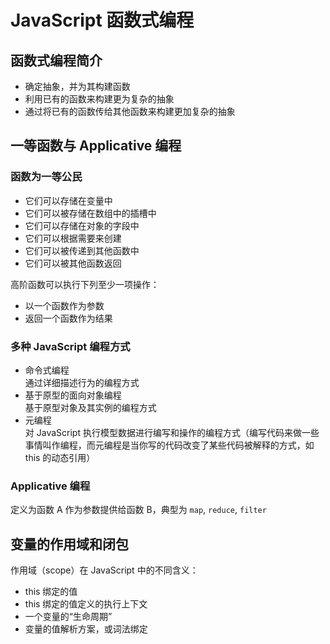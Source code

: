 # JavaScript 函数式编程

## 函数式编程简介

- 确定抽象，并为其构建函数
- 利用已有的函数来构建更为复杂的抽象
- 通过将已有的函数传给其他函数来构建更加复杂的抽象

## 一等函数与 Applicative 编程

### 函数为一等公民

- 它们可以存储在变量中
- 它们可以被存储在数组中的插槽中
- 它们可以存储在对象的字段中
- 它们可以根据需要来创建
- 它们可以被传递到其他函数中
- 它们可以被其他函数返回

高阶函数可以执行下列至少一项操作：

- 以一个函数作为参数
- 返回一个函数作为结果

### 多种 JavaScript 编程方式

- 命令式编程  
    通过详细描述行为的编程方式
- 基于原型的面向对象编程  
    基于原型对象及其实例的编程方式
- 元编程  
    对 JavaScript 执行模型数据进行编写和操作的编程方式（编写代码来做一些事情叫作编程，而元编程是当你写的代码改变了某些代码被解释的方式，如 this 的动态引用）

### Applicative 编程

定义为函数 A 作为参数提供给函数 B，典型为 `map`, `reduce`, `filter`

## 变量的作用域和闭包

作用域（scope）在 JavaScript  中的不同含义：

- this 绑定的值
- this 绑定的值定义的执行上下文
- 一个变量的“生命周期”
- 变量的值解析方案，或词法绑定

